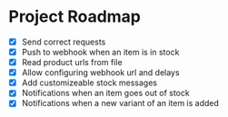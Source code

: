 # Project Roadmap

- [x] Send correct requests
- [x] Push to webhook when an item is in stock
- [x] Read product urls from file
- [x] Allow configuring webhook url and delays
- [x] Add customizeable stock messages
- [x] Notifications when an item goes out of stock
- [x] Notifications when a new variant of an item is added